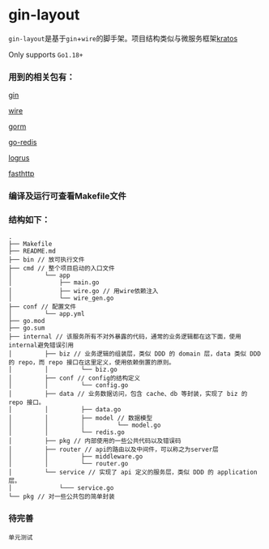 # gin-layout
`gin-layout`是基于`gin`+`wire`的脚手架。项目结构类似与微服务框架[kratos](https://github.com/go-kratos/kratos)

Only supports `Go1.18+`

### 用到的相关包有：

[gin](https://github.com/gin-gonic/gin) 

[wire](https://github.com/google/wire)

[gorm](https://gorm.io/gorm)

[go-redis](https://github.com/go-redis/redis)

[logrus](https://github.com/sirupsen/logrus)

[fasthttp](https://github.com/valyala/fasthttp)

### 编译及运行可查看Makefile文件

### 结构如下：
```
.
├── Makefile
├── README.md
├── bin // 放可执行文件
├── cmd // 整个项目启动的入口文件
│         └── app
│             ├── main.go
│             ├── wire.go // 用wire依赖注入
│             └── wire_gen.go
├── conf // 配置文件
│         └── app.yml
├── go.mod
├── go.sum
├── internal // 该服务所有不对外暴露的代码，通常的业务逻辑都在这下面，使用internal避免错误引用
│         ├── biz // 业务逻辑的组装层，类似 DDD 的 domain 层，data 类似 DDD 的 repo，而 repo 接口在这里定义，使用依赖倒置的原则。
│         │         └── biz.go
│         ├── conf // config的结构定义
│         │         └── config.go
│         ├── data // 业务数据访问，包含 cache、db 等封装，实现了 biz 的 repo 接口。
│         │         ├── data.go
│         │         ├── model // 数据模型
│         │         │         └── model.go
│         │         └── redis.go
│         ├── pkg // 内部使用的一些公共代码以及错误码
│         ├── router // api的路由以及中间件，可以称之为server层
│         │         ├── middleware.go
│         │         └── router.go
│         └── service // 实现了 api 定义的服务层，类似 DDD 的 application 层。
│             └─── service.go
└── pkg // 对一些公共包的简单封装

```

### 待完善

`单元测试`

